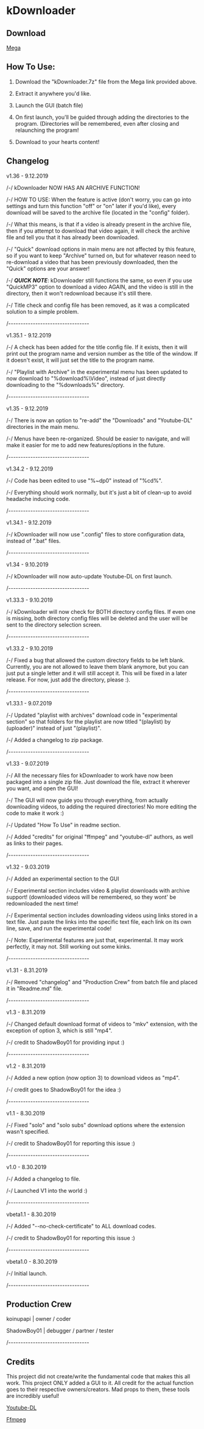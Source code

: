 # kDownloader

## Download

[Mega](https://mega.nz/#!zUxQ1IQJ!cOuMW2auOgHBs_kQURNwHT5rIpLDBD3e7YakdaImml8)

## How To Use:

1) Download the "kDownloader.7z" file from the Mega link provided above.

2) Extract it anywhere you'd like.

3) Launch the GUI (batch file)

4) On first launch, you'll be guided through adding the directories to the program. (Directories will be remembered, even after closing and relaunching the program!

5) Download to your hearts content!


## Changelog
v1.36 - 9.12.2019

/-/ kDownloader NOW HAS AN ARCHIVE FUNCTION!

/-/ HOW TO USE: When the feature is active (don't worry, you can go into settings and turn this function "off" or "on" later if you'd like), every download will be saved to the archive file (located in the "config" folder).

/-/ What this means, is that if a video is already present in the archive file, then if you attempt to download that video again, it will check the archive file and tell you that it has already been downloaded.

/-/ "Quick" download options in main menu are not affected by this feature, so if you want to keep "Archive" turned on, but for whatever reason need to re-download a video that has been previously downloaded, then the "Quick" options are your answer!

/-/ ***QUICK NOTE***: kDownloader still functions the same, so even if you use "QuickMP3" option to download a video AGAIN, and the video is still in the directory, then it won't redownload because it's still there.

/-/ Title check and config file has been removed, as it was a complicated solution to a simple problem.

/---------------------------------

v1.35.1 - 9.12.2019

/-/ A check has been added for the title config file. If it exists, then it will print out the program name and version number as the title of the window. If it doesn't exist, it will just set the title to the program name.

/-/ "Playlist with Archive" in the experimental menu has been updated to now download to "%download%\Video", instead of just directly downloading to the "%downloads%" directory.

/---------------------------------

v1.35 - 9.12.2019

/-/ There is now an option to "re-add" the "Downloads" and "Youtube-DL" directories in the main menu.

/-/ Menus have been re-organized. Should be easier to navigate, and will make it easier for me to add new features/options in the future.

/---------------------------------


v1.34.2 - 9.12.2019

/-/ Code has been edited to use "%~dp0" instead of "%cd%".

/-/ Everything should work normally, but it's just a bit of clean-up to avoid headache inducing code.

/---------------------------------

v1.34.1 - 9.12.2019

/-/ kDownloader will now use ".config" files to store configuration data, instead of ".bat" files.

/---------------------------------

v1.34 - 9.10.2019

/-/ kDownloader will now auto-update Youtube-DL on first launch.

/---------------------------------

v1.33.3 - 9.10.2019

/-/ kDownloader will now check for BOTH directory config files. If even one is missing, both directory config files will be deleted and the user will be sent to the directory selection screen.

/---------------------------------

v1.33.2 - 9.10.2019

/-/ Fixed a bug that allowed the custom directory fields to be left blank. Currently, you are not allowed to leave them blank anymore, but you can just put a single letter and it will still accept it. This will be fixed in a later release. For now, just add the directory, please :).

/---------------------------------

v1.33.1 - 9.07.2019

/-/ Updated "playlist with archives" download code in "experimental section" so that folders for the playlist are now titled "(playlist) by (uploader)" instead of just "(playlist)".

/-/ Added a changelog to zip package.

/---------------------------------

v1.33 - 9.07.2019

/-/ All the necessary files for kDownloader to work have now been packaged into a single zip file. Just download the file, extract it wherever you want, and open the GUI!

/-/ The GUI will now guide you through everything, from actually downloading videos, to adding the required directories! No more editing the code to make it work :)

/-/ Updated "How To Use" in readme section.

/-/ Added "credits" for original "ffmpeg" and "youtube-dl" authors, as well as links to their pages.

/---------------------------------

v1.32 - 9.03.2019

/-/ Added an experimental section to the GUI

/-/ Experimental section includes video & playlist downloads with archive support! (downloaded videos will be remembered, so they wont' be redownloaded the next time!

/-/ Experimental section includes downloading videos using links stored in a text file. Just paste the links into the specific text file, each link on its own line, save, and run the experimental code!

/-/ Note: Experimental features are just that, experimental. It may work perfectly, it may not. Still working out some kinks.

/---------------------------------

v1.31 - 8.31.2019

/-/ Removed "changelog" and "Production Crew" from batch file and placed it in "Readme.md" file.

/---------------------------------

v1.3 - 8.31.2019

/-/ Changed default download format of videos to "mkv" extension, with the exception of option 3, which is still "mp4".

/-/ credit to ShadowBoy01 for providing input :)

/---------------------------------

v1.2 - 8.31.2019

/-/ Added a new option (now option 3) to download videos as "mp4".

/-/ credit goes to ShadowBoy01 for the idea :)

/---------------------------------

v1.1 - 8.30.2019

/-/ Fixed "solo" and "solo subs" download options where the extension wasn't specified.

/-/ credit to ShadowBoy01 for reporting this issue :)

/---------------------------------

v1.0 - 8.30.2019

/-/ Added a changelog to file.

/-/ Launched V1 into the world :)

/---------------------------------

vbeta1.1 - 8.30.2019

/-/ Added "--no-check-certificate" to ALL download codes.

/-/ credit to ShadowBoy01 for reporting this issue :)

/---------------------------------

vbeta1.0 - 8.30.2019

/-/ Initial launch.

/---------------------------------

## Production Crew
koinupapi   | owner / coder

ShadowBoy01 | debugger / partner / tester

/---------------------------------

## Credits

This project did not create/write the fundamental code that makes this all work. This project ONLY added a GUI to it. All credit for the actual function goes to their respective owners/creators. Mad props to them, these tools are incredibly useful!

[Youtube-DL](https://github.com/ytdl-org/youtube-dl)

[Ffmpeg](https://ffmpeg.org/)
